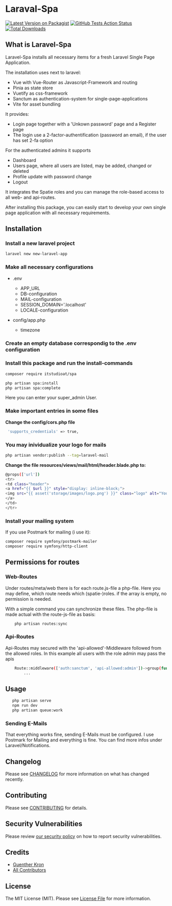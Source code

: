 # Laraval-Spa

[![Latest Version on Packagist](https://img.shields.io/packagist/v/itstudioat/spa.svg?style=flat-square)](https://packagist.org/packages/itstudioat/spa)
[![GitHub Tests Action Status](https://img.shields.io/github/actions/workflow/status/itstudioat/spa/run-tests.yml?branch=main&label=tests&style=flat-square)](https://github.com/itstudioat/spa/actions?query=workflow%3Arun-tests+branch%3Amain)
[![Total Downloads](https://img.shields.io/packagist/dt/itstudioat/spa.svg?style=flat-square)](https://packagist.org/packages/itstudioat/spa)


## What is Laravel-Spa
Laravel-Spa installs all necessary items for a fresh Laravel Single Page Application.

The installation uses next to laravel:
- Vue with Vue-Router as Javascript-Framework and routing
- Pinia as state store
- Vuetify as css-framework
- Sanctum as authentication-system for single-page-applications
- Vite for asset bundling

It provides:
- Login page together with a 'Unkown password' page and a Register page
- The login use a 2-factor-authentification (password an email), if the user has set 2-fa option

For the authenticated admins it supports
- Dashboard
- Users page, where all users are listed, may be added, changed or deleted
- Profile update with password change
- Logout

It integrates the Spatie roles and you can manage the role-based access to all web- and api-routes.

After installing this package, you can easily start to develop your own single page application with all necessary requirements.

## Installation

### Install a new laravel project

```bash
laravel new new-laravel-app
```

### Make all necessary configurations
- .env
    - APP_URL
    - DB-configuration
    - MAIL-configuration
    - SESSION_DOMAIN='.localhost'
    - LOCALE-configuration
    
- config/app.php
    - timezone
   

### Create an empty database correspondig to the .env configuration

### Install this package and run the install-commands

```bash
composer require itstudioat/spa
```

```bash
php artisan spa:install
php artisan spa:complete
```

Here you can enter your super_admin User.

### Make important entries in some files
<!--
**Put this line in composer.json**
```bash
    "autoload": {
        "psr-4": {
            ...
            "Itstudioat\\Spa\\": "app/"
        }
    },
```

**Run composer dump-autoload**
```bash
composer dump-autoload
```
-->

**Change the config/cors.php file**
```bash
 'supports_credentials' => true,
```


### You may inividualize your logo for mails
```bash
php artisan vendor:publish --tag=laravel-mail
```

**Change the file resources/views/mail/html/header.blade.php to:**
```bash
@props(['url'])
<tr>
<td class="header">
<a href="{{ $url }}" style="display: inline-block;">
<img src="{{ asset('storage/images/logo.png') }}" class="logo" alt="Your Logo">
</a>
</td>
</tr>
```


### Install your mailing system
If you use Postmark for mailing (i use it):
```bash
composer require symfony/postmark-mailer
composer require symfony/http-client
```


## Permissions for routes ##
### Web-Routes ###
Under routes/meta/web there is for each route.js-file a php-file.
Here you may define, which route needs which (spatie-)roles.
if the array is empty, no permission is needed.

With a simple command you can synchronize these files.
The php-file is made actual with the route-js-file as basis:
```bash
    php artisan routes:sync
```

### Api-Routes ###

Api-Routes may secured with the 'api-allowed'-Middleware followed from the allowed roles.
In this example all users with the role admin may pass the apis
```bash
    Route::middleware(['auth:sanctum', 'api-allowed:admin'])->group(function () {
        ...
```

## Usage
```bash
   php artisan serve
   npm run dev
   php artisan queue:work
```


### Sending E-Mails ###
That everything works fine, sending E-Mails must be configured.
I use Postmark for Mailing and everything is fine.
You can find more infos under Laravel/Notifications.

## Changelog

Please see [CHANGELOG](CHANGELOG.md) for more information on what has changed recently.

## Contributing

Please see [CONTRIBUTING](CONTRIBUTING.md) for details.

## Security Vulnerabilities

Please review [our security policy](../../security/policy) on how to report security vulnerabilities.

## Credits

- [Guenther Kron](https://github.com/itstudioat)
- [All Contributors](../../contributors)

## License

The MIT License (MIT). Please see [License File](LICENSE.md) for more information.
